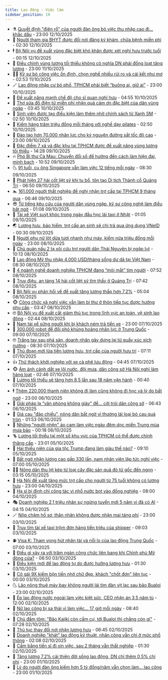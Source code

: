 ```yaml
---
title: Lao động - Việc làm
sidebar_position: 19
---
```


<!-- dantri-lao-dong-viec-lam:START -->
- ⚗️ [Quyết định &quot;điên rồ&quot; của người đàn ông bỏ việc thu nhập cao đi... khắc dấu](https://dantri.com.vn/lao-dong-viec-lam/quyet-dinh-dien-ro-cua-nguoi-dan-ong-bo-viec-thu-nhap-cao-di-khac-dau-20251008144614440.htm) - 23:00 12/10/2025
- 🙉 [Người tham gia BHYT được đổi nơi đăng ký khám, chữa bệnh miễn phí](https://dantri.com.vn/lao-dong-viec-lam/nguoi-tham-gia-bhyt-duoc-doi-noi-dang-ky-kham-chua-benh-mien-phi-20251011192718806.htm) - 02:30 12/10/2025
- 🕴 [Bộ Nội vụ đề xuất vùng đặc biệt khó khăn được xét nghỉ hưu trước tuổi](https://dantri.com.vn/lao-dong-viec-lam/bo-noi-vu-de-xuat-vung-dac-biet-kho-khan-duoc-xet-nghi-huu-truoc-tuoi-20251011151614613.htm) - 00:15 12/10/2025
- 🧐 [Điều chỉnh vùng lương tối thiểu không có nghĩa DN phải đồng loạt tăng lương](https://dantri.com.vn/lao-dong-viec-lam/dieu-chinh-vung-luong-toi-thieu-khong-co-nghia-dn-phai-dong-loat-tang-luong-20251011175536692.htm) - 23:00 11/10/2025
- 🧑‍💻 [Kỹ sư bỏ công việc ổn định, chọn nghề nhiều rủi ro và cái kết như mơ](https://dantri.com.vn/lao-dong-viec-lam/ky-su-bo-cong-viec-on-dinh-chon-nghe-nhieu-rui-ro-va-cai-ket-nhu-mo-20251011073410560.htm) - 02:53 11/10/2025
- 🪄 [Lao động nhập cư bỏ phố, TPHCM phải biết “buông ai, giữ ai”](https://dantri.com.vn/lao-dong-viec-lam/lao-dong-nhap-cu-bo-pho-tphcm-phai-biet-buong-ai-giu-ai-20251010171205414.htm) - 23:00 10/10/2025
- 🦣 [Đề xuất nâng mạnh chế độ cho sĩ quan nghỉ hưu](https://dantri.com.vn/lao-dong-viec-lam/de-xuat-nang-manh-che-do-cho-si-quan-nghi-huu-20251010112928678.htm) - 04:55 10/10/2025
- 🎡 [Thợ sửa đồ điện tử miễn phí nhận quà cảm ơn đặc biệt của dân vùng ngập](https://dantri.com.vn/lao-dong-viec-lam/tho-sua-do-dien-tu-mien-phi-nhan-qua-cam-on-dac-biet-cua-dan-vung-ngap-20251010090642488.htm) - 03:45 10/10/2025
- 🦍 [Sinh viên được tạo điều kiện làm thêm nhờ chính sách từ Xanh SM](https://dantri.com.vn/lao-dong-viec-lam/sinh-vien-duoc-tao-dieu-kien-lam-them-nho-chinh-sach-tu-xanh-sm-20251010093520022.htm) - 02:50 10/10/2025
- 🫶 [Kiếm hàng trăm triệu đồng mỗi tháng với nghề dạy pilates](https://dantri.com.vn/lao-dong-viec-lam/kiem-hang-tram-trieu-dong-moi-thang-voi-nghe-day-pilates-20251009144247424.htm) - 02:50 10/10/2025
- 🥸 [Đào tạo hơn 70.000 nhân lực cho kỷ nguyên đường sắt tốc độ cao](https://dantri.com.vn/lao-dong-viec-lam/dao-tao-hon-70000-nhan-luc-cho-ky-nguyen-duong-sat-toc-do-cao-20251009184128247.htm) - 23:00 09/10/2025
- 🎡 [Đặc điểm 7 xã và đặc khu tại TPHCM được đề xuất nâng vùng lương tối thiểu](https://dantri.com.vn/noi-vu/dac-diem-7-xa-va-dac-khu-tai-tphcm-duoc-de-xuat-nang-vung-luong-toi-thieu-20251009181148676.htm) - 14:28 09/10/2025
- 🔥 [Phó Bí thư Cà Mau: Chuyển đổi số để hướng đến cách làm hiện đại, minh bạch](https://dantri.com.vn/lao-dong-viec-lam/pho-bi-thu-ca-mau-chuyen-doi-so-de-huong-den-cach-lam-hien-dai-minh-bach-20251009151046795.htm) - 10:52 09/10/2025
- 🌜 [91 tuổi, cụ ông Singapore vẫn làm việc 12 tiếng mỗi ngày](https://dantri.com.vn/lao-dong-viec-lam/91-tuoi-cu-ong-singapore-van-lam-viec-12-tieng-moi-ngay-20251007110758031.htm) - 08:30 09/10/2025
- 🤭 [Phát hiện 27 hài cốt liệt sỹ khi tu bổ, tôn tạo Di tích Thành cổ Quảng Trị](https://dantri.com.vn/lao-dong-viec-lam/phat-hien-27-hai-cot-liet-sy-khi-tu-bo-ton-tao-di-tich-thanh-co-quang-tri-20251009113322498.htm) - 06:50 09/10/2025
- 🏊 [161.000 người thất nghiệp đề nghị nhận trợ cấp tại TPHCM 9 tháng qua](https://dantri.com.vn/lao-dong-viec-lam/161000-nguoi-that-nghiep-de-nghi-nhan-tro-cap-tai-tphcm-9-thang-qua-20251009132136008.htm) - 06:46 09/10/2025
- 😎 [Từ tiếng kêu cứu của người dân vùng ngập, kỹ sư công nghệ làm điều bất ngờ](https://dantri.com.vn/lao-dong-viec-lam/tu-tieng-keu-cuu-cua-nguoi-dan-vung-ngap-ky-su-cong-nghe-lam-dieu-bat-ngo-20251008224634215.htm) - 01:08 09/10/2025
- 🤖 [Tài xế Việt suýt khóc trong ngày đầu học lái taxi ở Nhật](https://dantri.com.vn/lao-dong-viec-lam/tai-xe-viet-suyt-khoc-trong-ngay-dau-hoc-lai-taxi-o-nhat-20251008135807007.htm) - 01:05 09/10/2025
- 🌏 [Lương hưu, bảo hiểm, trợ cấp an sinh sẽ chi trả qua ứng dụng VNeID](https://dantri.com.vn/lao-dong-viec-lam/luong-huu-bao-hiem-tro-cap-an-sinh-se-chi-tra-qua-ung-dung-vneid-20251008171214216.htm) - 00:30 09/10/2025
- 🦏 [Người phụ nữ lột dừa tươi nhanh như máy, kiếm nửa triệu đồng mỗi ngày](https://dantri.com.vn/lao-dong-viec-lam/nguoi-phu-nu-lot-dua-tuoi-nhanh-nhu-may-kiem-nua-trieu-dong-moi-ngay-20251007180204085.htm) - 23:00 08/10/2025
- 🤔 [Chủ quán nấu 2 tạ xôi cứu trợ người dân Thái Nguyên bị ngập lụt](https://dantri.com.vn/lao-dong-viec-lam/chu-quan-nau-2-ta-xoi-cuu-tro-nguoi-dan-thai-nguyen-bi-ngap-lut-20251008162815781.htm) - 10:13 08/10/2025
- 🌮 [Lao động Mỹ thu nhập 4.000 USD/tháng sống dư dả tại Việt Nam](https://dantri.com.vn/lao-dong-viec-lam/lao-dong-my-thu-nhap-4000-usdthang-song-du-da-tai-viet-nam-20250928163912374.htm) - 08:30 08/10/2025
- 💪 [4 ngành nghề doanh nghiệp TPHCM đang “mỏi mắt” tìm người](https://dantri.com.vn/lao-dong-viec-lam/4-nganh-nghe-doanh-nghiep-tphcm-dang-moi-mat-tim-nguoi-20251008130006020.htm) - 07:52 08/10/2025
- 💪 [Truy điệu, an táng 14 hài cốt liệt sỹ tìm thấy ở Quảng Trị](https://dantri.com.vn/lao-dong-viec-lam/truy-dieu-an-tang-14-hai-cot-liet-sy-tim-thay-o-quang-tri-20251008134806927.htm) - 07:42 08/10/2025
- 🦒 [Bộ Nội vụ phản hồi về đề xuất tăng lương thấp hơn 7,2%](https://dantri.com.vn/noi-vu/bo-noi-vu-phan-hoi-ve-de-xuat-tang-luong-thap-hon-72-20251008112151267.htm) - 05:04 08/10/2025
- 🐵 [Công chức xã nghỉ việc vẫn làm bí thư ở thôn tiếp tục được hưởng phụ cấp](https://dantri.com.vn/lao-dong-viec-lam/cong-chuc-xa-nghi-viec-van-lam-bi-thu-o-thon-tiep-tuc-duoc-huong-phu-cap-20251007115402584.htm) - 03:47 08/10/2025
- 🤓 [Bộ Nội vụ đề xuất cắt giảm thủ tục trong lĩnh vực an toàn, vệ sinh lao động](https://dantri.com.vn/lao-dong-viec-lam/bo-noi-vu-de-xuat-cat-giam-thu-tuc-trong-linh-vuc-an-toan-ve-sinh-lao-dong-20251007104340082.htm) - 02:44 08/10/2025
- 🧐 [Nam tài xế sững người khi bị khách ném trả tiền xe](https://dantri.com.vn/lao-dong-viec-lam/nam-tai-xe-sung-nguoi-khi-bi-khach-nem-tra-tien-xe-20251007142843632.htm) - 23:00 07/10/2025
- 💪 [300.000 robot để đối phó khủng hoảng nhân lực ở Trung Quốc](https://dantri.com.vn/lao-dong-viec-lam/300000-robot-de-doi-pho-khung-hoang-nhan-luc-o-trung-quoc-20251007083741698.htm) - 09:00 07/10/2025
- 🤓 [Trắng tay sau phá sản, doanh nhân gây dựng lại từ quầy xúc xích nướng](https://dantri.com.vn/lao-dong-viec-lam/trang-tay-sau-pha-san-doanh-nhan-gay-dung-lai-tu-quay-xuc-xich-nuong-20251006191908301.htm) - 08:30 07/10/2025
- 💯 [Thủ đoạn mới lừa tiền lương hưu, trợ cấp của người hưu trí](https://dantri.com.vn/lao-dong-viec-lam/thu-doan-moi-lua-tien-luong-huu-tro-cap-cua-nguoi-huu-tri-20251007134700080.htm) - 07:11 07/10/2025
- 👍 [Thử thách khởi nghiệp với xe cà phê lưu động](https://dantri.com.vn/lao-dong-viec-lam/thu-thach-khoi-nghiep-voi-xe-ca-phe-luu-dong-20251006113403838.htm) - 04:45 07/10/2025
- 🐵 [Ám ảnh cảnh dắt xe lội nước, đội mưa, dân công sở Hà Nội nghỉ làm hàng loạt](https://dantri.com.vn/lao-dong-viec-lam/am-anh-canh-dat-xe-loi-nuoc-doi-mua-dan-cong-so-ha-noi-nghi-lam-hang-loat-20251007085622958.htm) - 02:46 07/10/2025
- 💂 [Lương tối thiểu sẽ tăng hơn 8,5 lần sau 18 năm vận hành](https://dantri.com.vn/lao-dong-viec-lam/luong-toi-thieu-se-tang-hon-85-lan-sau-18-nam-van-hanh-20251006142058175.htm) - 00:40 07/10/2025
- 🕴 [Thêm 220.000 thanh niên không đi làm cũng không đi học và lý do bất ngờ](https://dantri.com.vn/lao-dong-viec-lam/them-220000-thanh-nien-khong-di-lam-cung-khong-di-hoc-va-ly-do-bat-ngo-20251006165508872.htm) - 23:00 06/10/2025
- 👀 [Giải pháp lạ “văn phòng không giày” để... cởi trói dân công sở](https://dantri.com.vn/lao-dong-viec-lam/giai-phap-la-van-phong-khong-giay-de-coi-troi-dan-cong-so-20251006110258704.htm) - 06:43 06/10/2025
- 🦄 [Giá cau &quot;đảo chiều&quot;, nông dân bất ngờ vì thương lái loại bỏ cau quả tròn](https://dantri.com.vn/lao-dong-viec-lam/gia-cau-dao-chieu-nong-dan-bat-ngo-vi-thuong-lai-loai-bo-cau-qua-tron-20251006002327748.htm) - 01:53 06/10/2025
- 🔭 [Những &quot;người nhện&quot; áo cam làm việc ngày đêm dọc miền Trung mùa mưa bão](https://dantri.com.vn/lao-dong-viec-lam/nhung-nguoi-nhen-ao-cam-lam-viec-ngay-dem-doc-mien-trung-mua-mua-bao-20251005093359447.htm) - 00:18 06/10/2025
- 🪜 [Lương tối thiểu tại một số khu vực của TPHCM có thể được chỉnh thăng cấp](https://dantri.com.vn/lao-dong-viec-lam/luong-toi-thieu-tai-mot-so-khu-vuc-cua-tphcm-co-the-duoc-chinh-thang-cap-20251005081919641.htm) - 23:01 05/10/2025
- 🌊 [Hai thiếu niên của gia tộc Trump đang làm giàu thế nào?](https://dantri.com.vn/lao-dong-viec-lam/hai-thieu-nien-cua-gia-toc-trump-dang-lam-giau-the-nao-20251002114528736.htm) - 09:10 05/10/2025
- 💯 [Bất ngờ nhận lương cao gấp 330 lần, nam nhân viên lập tức nghỉ việc](https://dantri.com.vn/lao-dong-viec-lam/bat-ngo-nhan-luong-cao-gap-330-lan-nam-nhan-vien-lap-tuc-nghi-viec-20251004054204175.htm) - 07:00 05/10/2025
- 👨‍🏫 [Nông dân thu lợi kép từ loại cây đặc sản quả đỏ từ gốc đến ngọn](https://dantri.com.vn/lao-dong-viec-lam/nong-dan-thu-loi-kep-tu-loai-cay-dac-san-qua-do-tu-goc-den-ngon-20250926210205441.htm) - 03:15 05/10/2025
- 🙉 [Hà Nội đề xuất tăng mức trợ cấp cho người từ 75 tuổi không có lương hưu](https://dantri.com.vn/lao-dong-viec-lam/ha-noi-de-xuat-tang-muc-tro-cap-cho-nguoi-tu-75-tuoi-khong-co-luong-huu-20251004213316862.htm) - 23:00 04/10/2025
- 🦄 [Hạ sĩ bị đình chỉ công tác vì nhổ nước bọt vào đồng nghiệp](https://dantri.com.vn/lao-dong-viec-lam/ha-si-bi-dinh-chi-cong-tac-vi-nho-nuoc-bot-vao-dong-nghiep-20251001065735782.htm) - 08:00 04/10/2025
- 🎭 [Doanh nghiệp 2,1 triệu nhân sự ngừng tuyển mới 5 năm vì đã có AI](https://dantri.com.vn/lao-dong-viec-lam/doanh-nghiep-21-trieu-nhan-su-ngung-tuyen-moi-5-nam-vi-da-co-ai-20251004044652490.htm) - 04:15 04/10/2025
- 🪄 [Nộp chậm hồ sơ, thân nhân không được nhận mai táng phí](https://dantri.com.vn/lao-dong-viec-lam/nop-cham-ho-so-than-nhan-khong-duoc-nhan-mai-tang-phi-20251002141115826.htm) - 23:00 03/10/2025
- 🌁 [Truy tìm tài xế taxi trộm đơn hàng tiền triệu của shipper](https://dantri.com.vn/lao-dong-viec-lam/truy-tim-tai-xe-taxi-trom-don-hang-tien-trieu-cua-shipper-20251002150000740.htm) - 09:03 03/10/2025
- ⛽️ [Visa K: Tham vọng hút nhân tài và nỗi lo của lao động Trung Quốc](https://dantri.com.vn/lao-dong-viec-lam/visa-k-tham-vong-hut-nhan-tai-va-noi-lo-cua-lao-dong-trung-quoc-20251001142204153.htm) - 07:00 03/10/2025
- 🤩 [Điều gì xảy ra với trăm ngàn công chức liên bang khi Chính phủ Mỹ đóng cửa?](https://dantri.com.vn/lao-dong-viec-lam/dieu-gi-xay-ra-voi-tram-ngan-cong-chuc-lien-bang-khi-chinh-phu-my-dong-cua-20251003111713421.htm) - 06:50 03/10/2025
- 🌝 [Điều kiện mới để lao động tự do được hưởng lương hưu](https://dantri.com.vn/lao-dong-viec-lam/dieu-kien-moi-de-lao-dong-tu-do-duoc-huong-luong-huu-20251002172909217.htm) - 01:30 03/10/2025
- 🤗 [Cô gái 9X kiếm bộn tiền nhờ chữ đẹp, khách &quot;chốt đơn&quot; liên tục](https://dantri.com.vn/lao-dong-viec-lam/co-gai-9x-kiem-bon-tien-nho-chu-dep-khach-chot-don-lien-tuc-20251002092321970.htm) - 00:00 03/10/2025
- 🌜 [Lão nông thuê máy bay không người lái tìm đàn vịt lạc sau bão Bualoi](https://dantri.com.vn/lao-dong-viec-lam/lao-nong-thue-may-bay-khong-nguoi-lai-tim-dan-vit-lac-sau-bao-bualoi-20251002155008284.htm) - 23:00 02/10/2025
- 👀 [Ép lao động nước ngoài làm việc kiệt sức, CEO nhận án 3,5 năm tù](https://dantri.com.vn/lao-dong-viec-lam/ep-lao-dong-nuoc-ngoai-lam-viec-kiet-suc-ceo-nhan-an-35-nam-tu-20251002103437684.htm) - 12:00 02/10/2025
- 🫣 [Nữ lao công bị sa thải vì làm việc... 17 giờ mỗi ngày](https://dantri.com.vn/lao-dong-viec-lam/nu-lao-cong-bi-sa-thai-vi-lam-viec-17-gio-moi-ngay-20251002084809059.htm) - 08:40 02/10/2025
- 🧠 [Chủ đầm tôm: &quot;Bão Kajiki còn cầm cự, tới Bualoi thì chẳng còn gì&quot;](https://dantri.com.vn/lao-dong-viec-lam/chu-dam-tom-bao-kajiki-con-cam-cu-toi-bualoi-thi-chang-con-gi-20251002140526301.htm) - 07:28 02/10/2025
- 🎊 [Thủ tục thay đổi nơi nhận lương hưu](https://dantri.com.vn/lao-dong-viec-lam/thu-tuc-thay-doi-noi-nhan-luong-huu-20251002131420770.htm) - 06:45 02/10/2025
- 🧰 [Doanh nghiệp &quot;khát&quot; lao động kỹ thuật, nhân công vẫn chỉ ở mức phổ thông](https://dantri.com.vn/lao-dong-viec-lam/doanh-nghiep-khat-lao-dong-ky-thuat-nhan-cong-van-chi-o-muc-pho-thong-20251001211637731.htm) - 02:08 02/10/2025
- 🐘 [Cầm bằng tiến sĩ đi xin việc, sau 2 tháng vẫn thất nghiệp](https://dantri.com.vn/lao-dong-viec-lam/cam-bang-tien-si-di-xin-viec-sau-2-thang-van-that-nghiep-20251001073109115.htm) - 01:30 02/10/2025
- 🥳 [Tăng lương 7,2% cải thiện đời sống lao động, DN chỉ thêm 0,5% chi phí](https://dantri.com.vn/noi-vu/tang-luong-72-cai-thien-doi-song-lao-dong-dn-chi-them-05-chi-phi-20251001165408973.htm) - 23:00 01/10/2025
- 🐎 [Lý do người đàn ông kiếm hơn 5 tỷ đồng/năm vẫn chọn làm... lao công](https://dantri.com.vn/lao-dong-viec-lam/ly-do-nguoi-dan-ong-kiem-hon-5-ty-dongnam-van-chon-lam-lao-cong-20251001160201002.htm) - 23:00 01/10/2025<!-- dantri-lao-dong-viec-lam:END -->
